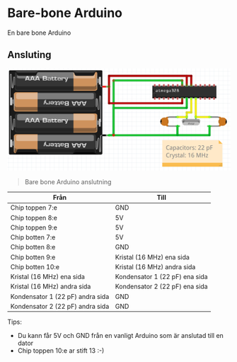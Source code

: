 # Bare-bone Arduino

En bare bone Arduino

## Ansluting

![](bare_bone_anslutning.png)

> Bare bone Arduino anslutning

Från                             | Till
---------------------------------|--------------------------------
Chip toppen 7:e                  | GND
Chip toppen 8:e                  | 5V
Chip toppen 9:e                  | 5V
Chip botten 7:e                  | 5V
Chip botten 8:e                  | GND
Chip botten 9:e                  | Kristal (16 MHz) ena sida
Chip botten 10:e                 | Kristal (16 MHz) andra sida
Kristal (16 MHz) ena sida        | Kondensator 1 (22 pF) ena sida
Kristal (16 MHz) andra sida      | Kondensator 2 (22 pF) ena sida
Kondensator 1 (22 pF) andra sida | GND
Kondensator 2 (22 pF) andra sida | GND

Tips: 

 * Du kann får 5V och GND från en vanligt Arduino som är anslutad till en dator
 * Chip toppen 10:e ar stift 13 :-)


